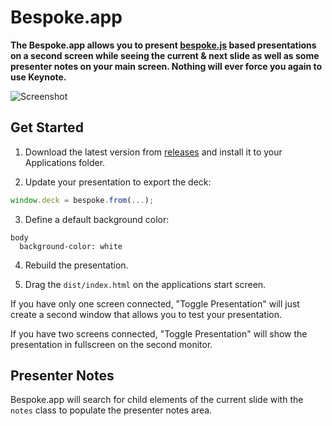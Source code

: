 # Bespoke.app

**The Bespoke.app allows you to present [bespoke.js](https://github.com/bespokejs/bespoke) based presentations on a second screen while seeing the current & next slide as well as some presenter notes on your main screen. Nothing will ever force you again to use Keynote.**

![Screenshot](http://joel-github-static.s3.amazonaws.com/bespoke-app/screenshot.png)

## Get Started

1. Download the latest version from [releases](https://github.com/256dpi/bespoke-app/releases) and install it to your Applications folder.

2. Update your presentation to export the deck:

```js
window.deck = bespoke.from(...);
```

3. Define a default background color:

```stylus
body
  background-color: white
```

4. Rebuild the presentation.

5. Drag the `dist/index.html` on the applications start screen.

If you have only one screen connected, "Toggle Presentation" will just create a second window that allows you to test your presentation.

If you have two screens connected, "Toggle Presentation" will show the presentation in fullscreen on the second monitor.

## Presenter Notes

Bespoke.app will search for child elements of the current slide with the `notes` class to populate the presenter notes area.
